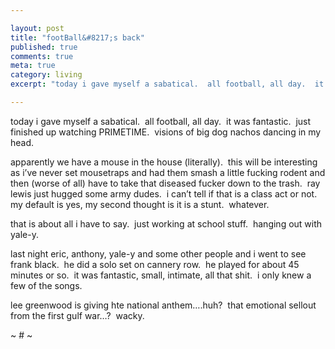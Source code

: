 ```yaml
---

layout: post
title: "footBall&#8217;s back"
published: true
comments: true
meta: true
category: living
excerpt: "today i gave myself a sabatical.  all football, all day.  it was fantastic.  just finished up watching PRIMETIME.  visions of big dog nachos dancing in my head."

---
```


today i gave myself a sabatical.  all football, all day.  it was fantastic.  just finished up watching PRIMETIME.  visions of big dog nachos dancing in my head.

apparently we have a mouse in the house (literally).  this will be interesting as i’ve never set mousetraps and had them smash a little fucking rodent and then (worse of all) have to take that diseased fucker down to the trash.  ray lewis just hugged some army dudes.  i can’t tell if that is a class act or not.  my default is yes, my second thought is it is a stunt.  whatever.

that is about all i have to say.  just working at school stuff.  hanging out with yale-y. 

last night eric, anthony, yale-y and some other people and i went to see frank black.  he did a solo set on cannery row.  he played for about 45 minutes or so.  it was fantastic, small, intimate, all that shit.  i only knew a few of the songs.

lee greenwood is giving hte national anthem….huh?  that emotional sellout from the first gulf war…?  wacky.

~ # ~